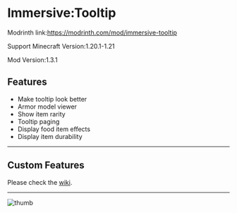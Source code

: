 # Immersive:Tooltip
Modrinth link:https://modrinth.com/mod/immersive-tooltip

Support Minecraft Version:1.20.1-1.21

Mod Version:1.3.1
## Features
- Make tooltip look better
- Armor model viewer
- Show item rarity
- Tooltip paging
- Display food item effects
- Display item durability
---

## Custom Features
Please check the [wiki](https://github.com/yanggx98/Immersive-Tooltip/wiki).

---

![thumb](thumb.png)
